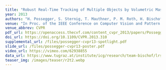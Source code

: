 ```yaml
---
title: "Robust Real-Time Tracking of Multiple Objects by Volumetric Mass Densities"
year: 2013
authors: "H. Possegger, S. Sternig, T. Mauthner, P. M. Roth, H. Bischof"
venue: "In Proc. of the IEEE Conference on Computer Vision and Pattern Recognition (CVPR)"
venue_abbrev: CVPR
pdf_url: https://openaccess.thecvf.com/content_cvpr_2013/papers/Possegger_Robust_Real-Time_Tracking_2013_CVPR_paper.pdf
doi_url: https://doi.org/10.1109/CVPR.2013.310
supplemental_url: /files/possegger-cvpr13-spotlight.pdf
slide_url: /files/possegger-cvpr13-poster.pdf
video_url: https://vimeo.com/62938855
data_url: https://www.tugraz.at/institute/icg/research/team-bischof/lrs/downloads/lab6/
teaser_img: /images/teaser/r2t2.webp
---
```


